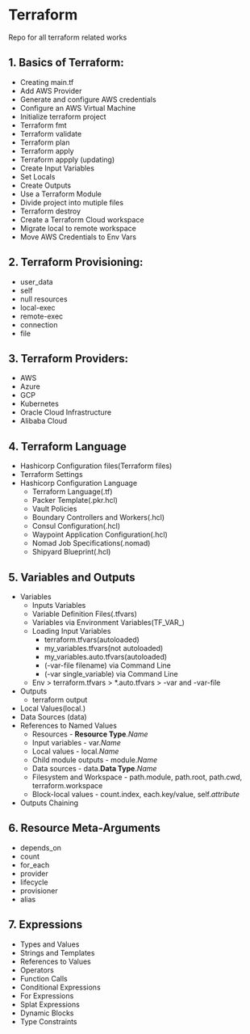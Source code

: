 # Terraform
Repo for all terraform related works

## 1. Basics of Terraform:
- Creating main.tf
- Add AWS Provider
- Generate and configure AWS credentials
- Configure an AWS Virtual Machine
- Initialize terraform project
- Terraform fmt
- Terraform validate
- Terraform plan
- Terraform apply
- Terraform appply (updating)
- Create Input Variables
- Set Locals
- Create Outputs
- Use a Terraform Module
- Divide project into mutiple files
- Terraform destroy
- Create a Terraform Cloud workspace
- Migrate local to remote workspace
- Move AWS Credentials to Env Vars

## 2. Terraform Provisioning:
- user_data
- self
- null resources
- local-exec
- remote-exec
- connection
- file

## 3. Terraform Providers:
- AWS
- Azure
- GCP
- Kubernetes
- Oracle Cloud Infrastructure
- Alibaba Cloud

## 4. Terraform Language
- Hashicorp Configuration files(Terraform files)
- Terraform Settings
- Hashicorp Configuration Language
    - Terraform Language(.tf)
    - Packer Template(.pkr.hcl)
    - Vault Policies
    - Boundary Controllers and Workers(.hcl)
    - Consul Configuration(.hcl)
    - Waypoint Application Configuration(.hcl)
    - Nomad Job Specifications(.nomad)
    - Shipyard Blueprint(.hcl)

## 5. Variables and Outputs
- Variables
    - Inputs Variables
    - Variable Definition Files(.tfvars)
    - Variables via Environment Variables(TF_VAR_<name>)
    - Loading Input Variables
        - terraform.tfvars(autoloaded)
        - my_variables.tfvars(not autoloaded)
        - my_variables.auto.tfvars(autoloaded)
        - (-var-file filename) via Command Line
        - (-var single_variable) via Command Line
    - Env > terraform.tfvars > *.auto.tfvars > -var and -var-file
- Outputs
    - terraform output
- Local Values(local.<NAME>)
- Data Sources (data)
- References to Named Values
    - Resources - **Resource Type**.*Name*
    - Input variables - var.*Name*
    - Local values - local.*Name*
    - Child module outputs - module.*Name*
    - Data sources - data.**Data Type**.*Name*
    - Filesystem and Workspace - path.module, path.root, path.cwd, terraform.workspace
    - Block-local values - count.index, each.key/value, self.*attribute*
- Outputs Chaining

## 6. Resource Meta-Arguments
- depends_on
- count
- for_each
- provider
- lifecycle
- provisioner
- alias

## 7. Expressions
- Types and Values
- Strings and Templates
- References to Values
- Operators
- Function Calls
- Conditional Expressions
- For Expressions
- Splat Expressions
- Dynamic Blocks
- Type Constraints